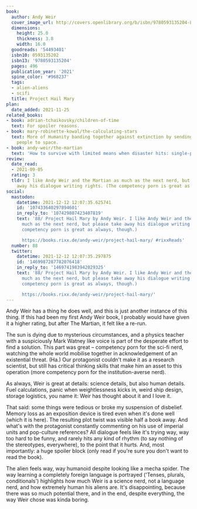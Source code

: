 ```yaml
---
book:
  author: Andy Weir
  cover_image_url: http://covers.openlibrary.org/b/isbn/9780593135204-L.jpg
  dimensions:
    height: 25.0
    thickness: 3.8
    width: 16.0
  goodreads: '54493401'
  isbn10: 0593135202
  isbn13: '9780593135204'
  pages: 496
  publication_year: '2021'
  spine_color: '#968237'
  tags:
  - alien-aliens
  - scifi
  title: Project Hail Mary
plan:
  date_added: 2021-11-25
related_books:
- book: adrian-tchaikovsky/children-of-time
  text: For spoiler reasons.
- book: mary-robinette-kowal/the-calculating-stars
  text: More of Humanity banding together against extinction by sending unexpected
    people to space.
- book: andy-weir/the-martian
  text: 'How to survive with limited means when disaster hits: single-person edition.'
review:
  date_read:
  - 2021-09-05
  rating: 3
  tldr: I like Andy Weir and the Martian as much as the next nerd, but please take
    away his dialogue writing rights. (The competency porn is great as always, though.)
social:
  mastodon:
    datetime: 2021-12-12 12:07:35.625741
    id: '107433640297894601'
    in_reply_to: '107429807423407819'
    text: '88/ Project Hail Mary by Andy Weir. I like Andy Weir and the Martian as
      much as the next nerd, but please take away his dialogue writing rights. (The
      competency porn is great as always, though.)

      https://books.rixx.de/andy-weir/project-hail-mary/ #rixxReads'
  number: 88
  twitter:
    datetime: 2021-12-12 12:07:35.297875
    id: '1469987287782076418'
    in_reply_to: '1469741983942029325'
    text: '88/ Project Hail Mary by Andy Weir. I like Andy Weir and the Martian as
      much as the next nerd, but please take away his dialogue writing rights. (The
      competency porn is great as always, though.)

      https://books.rixx.de/andy-weir/project-hail-mary/'
---
```


Andy Weir has a thing he does well, and this is just another instance of this thing. If this had been my first Andy Weir
book, I probably would have given it a higher rating, but after The Martian, it felt like a re-run.

The sun is dying due to mysterious circumstances, and a physics teacher with a suspiciously Mark Watney like
voice is part of the desperate effort to find a solution. This part was great – competency porn for the sci-fi nerd,
watching the whole world mobilise together in acknowledgement of an existential threat. (Ha.)
Our protagonist couldn't make it as a research scientist, but still has critical thinking skills that make him an asset
to this operation (more competency porn for the institution-averse nerd).

As always, Weir is great at details: science details, but also human details. Fuel calculations, panic when
weightlessness kicks in, weird ship design, storage logistics, you name it: Weir has thought about it and I love it.


That said: some things were tedious or broke my suspension of disbelief. Memory loss as an exposition device is tired
even when it's done well (which it is here). The resulting plot twist was visible half a book away. And what's with the
protagonist constantly commenting on his use of imperial units and pop-culture references? All dialogue feels like it's
trying way, way too hard to be funny, and rarely hits any kind of rhythm (to say nothing of the stereotypes,
everywhere), to the point that it hurts. And, most importantly: a huge spoiler block (only read if you're sure you don't
want to read the book).

<div class="spoiler">

The alien feels way, way humanoid despite looking like a mecha spider. The way learning a completely foreign language is
portrayed ('Tenses, plurals, conditionals') highlights how much Weir is a science nerd, not a language nerd, and how
extremely human his aliens are. It's disappointing, because there was so much potential there, and in the end, despite
everything, the way Weir chose was kinda boring.

</div>
